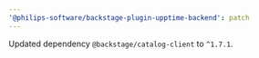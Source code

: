 ```yaml
---
'@philips-software/backstage-plugin-upptime-backend': patch
---
```


Updated dependency `@backstage/catalog-client` to `^1.7.1`.
